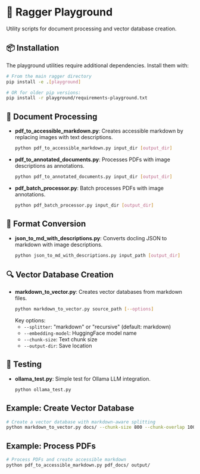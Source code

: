 # 🧪 Ragger Playground

Utility scripts for document processing and vector database creation.

## 📦 Installation

The playground utilities require additional dependencies. Install them with:

```bash
# From the main ragger directory
pip install -e .[playground]

# OR for older pip versions:
pip install -r playground/requirements-playground.txt
```

## 📄 Document Processing

- **pdf_to_accessible_markdown.py**: Creates accessible markdown by replacing images with text descriptions.
  ```bash
  python pdf_to_accessible_markdown.py input_dir [output_dir]
  ```

- **pdf_to_annotated_documents.py**: Processes PDFs with image descriptions as annotations.
  ```bash
  python pdf_to_annotated_documents.py input_dir [output_dir]
  ```

- **pdf_batch_processor.py**: Batch processes PDFs with image annotations.
  ```bash
  python pdf_batch_processor.py input_dir [output_dir]
  ```

## 🔄 Format Conversion

- **json_to_md_with_descriptions.py**: Converts docling JSON to markdown with image descriptions.
  ```bash
  python json_to_md_with_descriptions.py input_path [output_dir]
  ```

## 🔍 Vector Database Creation

- **markdown_to_vector.py**: Creates vector databases from markdown files.
  ```bash
  python markdown_to_vector.py source_path [--options]
  ```
  Key options:
  - `--splitter`: "markdown" or "recursive" (default: markdown)
  - `--embedding-model`: HuggingFace model name
  - `--chunk-size`: Text chunk size
  - `--output-dir`: Save location

## 🤖 Testing

- **ollama_test.py**: Simple test for Ollama LLM integration.
  ```bash
  python ollama_test.py
  ```

## Example: Create Vector Database

```bash
# Create a vector database with markdown-aware splitting
python markdown_to_vector.py docs/ --chunk-size 800 --chunk-overlap 100
```

## Example: Process PDFs

```bash
# Process PDFs and create accessible markdown
python pdf_to_accessible_markdown.py pdf_docs/ output/
```